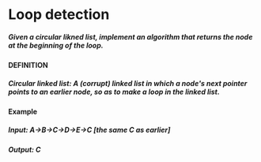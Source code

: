 # Loop detection

##### Given a circular likned list, implement an algorithm that returns the node at the beginning of the loop.
#### DEFINITION
##### Circular linked list: A (corrupt) linked list in which a node's next pointer points to an earlier node, so as to make a loop in the linked list.
#### Example
##### Input: A->B->C->D->E->C [the same C as earlier]
##### Output: C